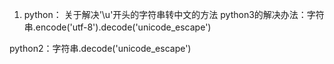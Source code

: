 1. python： 关于解决'\u'开头的字符串转中文的方法
python3的解决办法：字符串.encode('utf-8').decode('unicode_escape')

python2：字符串.decode('unicode_escape')